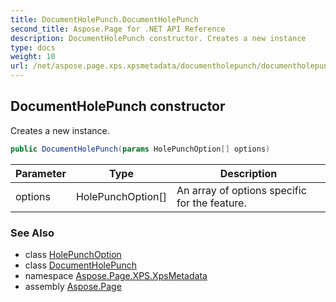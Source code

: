 ```yaml
---
title: DocumentHolePunch.DocumentHolePunch
second_title: Aspose.Page for .NET API Reference
description: DocumentHolePunch constructor. Creates a new instance
type: docs
weight: 10
url: /net/aspose.page.xps.xpsmetadata/documentholepunch/documentholepunch/
---
```

## DocumentHolePunch constructor

Creates a new instance.

```csharp
public DocumentHolePunch(params HolePunchOption[] options)
```

| Parameter | Type | Description |
| --- | --- | --- |
| options | HolePunchOption[] | An array of options specific for the feature. |

### See Also

* class [HolePunchOption](../../holepunch.holepunchoption/)
* class [DocumentHolePunch](../)
* namespace [Aspose.Page.XPS.XpsMetadata](../../documentholepunch/)
* assembly [Aspose.Page](../../../)


